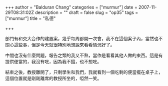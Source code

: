 +++
author = "Balduran Chang"
categories = ["murmur"]
date = 2007-11-29T08:31:02Z
description = ""
draft = false
slug = "op35"
tags = ["murmur"]
title = "私德"

+++


部門有和交大合作的建置案，幾乎每周都開一次會，我不在這個案子內，當然也不關心這些事，但是今天就很特別地想說來看看情況好了。

中間也沒有什麼問題，報告之類的我又不熟，當作是看看其他人做的東西。這是有提供便當的，我沒有吃，因為我不餓，也不想吃。

結束之後，教授離開了，只剩學生和我們，我就看到一個吃剩的便當擺在桌子上，這個位置就是剛剛離席的教授所坐的，啞然一笑。

